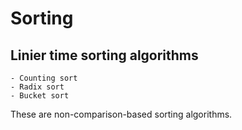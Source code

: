 # Sorting

## Linier time sorting algorithms

    - Counting sort
    - Radix sort
    - Bucket sort

These are non-comparison-based sorting algorithms.
